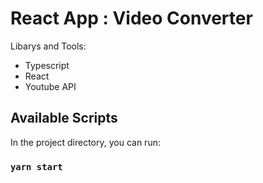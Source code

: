 # React App : Video Converter

Libarys and Tools:
- Typescript
- React
- Youtube API

## Available Scripts 

In the project directory, you can run:

### `yarn start`
